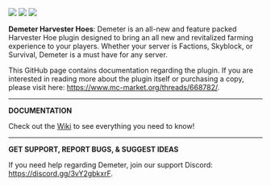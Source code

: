 ![](https://i.imgur.com/Nicyqra.png)
[![](https://img.shields.io/github/issues/landoncrabtree/demeter-public)](https://github.com/landoncrabtree/demeter-public/issues "![](https://img.shields.io/github/issues/landoncrabtree/demeter-public)")
[![](https://img.shields.io/discord/857330372719280138)](https://discord.gg/3vY2gbkxrF "![](https://img.shields.io/discord/857330372719280138)")

**Demeter Harvester Hoes**: Demeter is an all-new and feature packed Harvester Hoe plugin designed to bring an all new and revitalized farming experience to your players. Whether your server is Factions, Skyblock, or Survival, Demeter is a must have for any server.

This GitHub page contains documentation regarding the plugin. If you are interested in reading more about the plugin itself or purchasing a copy, please visit here: https://www.mc-market.org/threads/668782/.


------------

**DOCUMENTATION**

Check out the [Wiki](https://git.landon.pw/r/demeter-public/wiki "Wiki") to see everything you need to know!

------------


**GET SUPPORT, REPORT BUGS, & SUGGEST IDEAS**

If you need help regarding Demeter, join our support Discord: https://discord.gg/3vY2gbkxrF.
